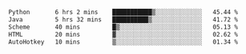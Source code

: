<!--START_SECTION:waka-->

```txt
Python       6 hrs 2 mins    ███████████▒░░░░░░░░░░░░░   45.44 %
Java         5 hrs 32 mins   ██████████▒░░░░░░░░░░░░░░   41.72 %
Scheme       40 mins         █▒░░░░░░░░░░░░░░░░░░░░░░░   05.13 %
HTML         20 mins         ▓░░░░░░░░░░░░░░░░░░░░░░░░   02.62 %
AutoHotkey   10 mins         ▒░░░░░░░░░░░░░░░░░░░░░░░░   01.34 %
```

<!--END_SECTION:waka-->
